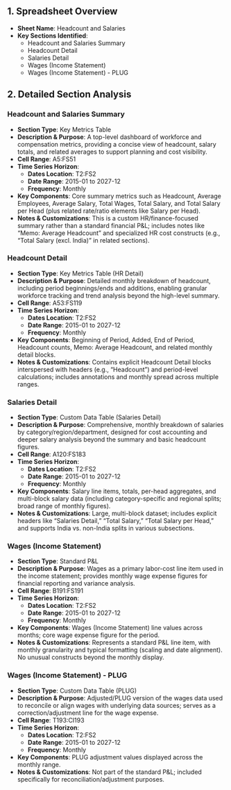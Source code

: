 ## 1. Spreadsheet Overview
- **Sheet Name**: Headcount and Salaries
- **Key Sections Identified**:
  - Headcount and Salaries Summary
  - Headcount Detail
  - Salaries Detail
  - Wages (Income Statement)
  - Wages (Income Statement) - PLUG

## 2. Detailed Section Analysis

### Headcount and Salaries Summary
- **Section Type**: Key Metrics Table
- **Description & Purpose**: A top-level dashboard of workforce and compensation metrics, providing a concise view of headcount, salary totals, and related averages to support planning and cost visibility.
- **Cell Range**: A5:FS51
- **Time Series Horizon**:
  - **Dates Location**: T2:FS2
  - **Date Range**: 2015-01 to 2027-12
  - **Frequency**: Monthly
- **Key Components**: Core summary metrics such as Headcount, Average Employees, Average Salary, Total Wages, Total Salary, and Total Salary per Head (plus related rate/ratio elements like Salary per Head).
- **Notes & Customizations**: This is a custom HR/finance-focused summary rather than a standard financial P&L; includes notes like “Memo: Average Headcount” and specialized HR cost constructs (e.g., “Total Salary (excl. India)” in related sections).

### Headcount Detail
- **Section Type**: Key Metrics Table (HR Detail)
- **Description & Purpose**: Detailed monthly breakdown of headcount, including period beginnings/ends and additions, enabling granular workforce tracking and trend analysis beyond the high-level summary.
- **Cell Range**: A53:FS119
- **Time Series Horizon**:
  - **Dates Location**: T2:FS2
  - **Date Range**: 2015-01 to 2027-12
  - **Frequency**: Monthly
- **Key Components**: Beginning of Period, Added, End of Period, Headcount counts, Memo: Average Headcount, and related monthly detail blocks.
- **Notes & Customizations**: Contains explicit Headcount Detail blocks interspersed with headers (e.g., “Headcount”) and period-level calculations; includes annotations and monthly spread across multiple ranges.

### Salaries Detail
- **Section Type**: Custom Data Table (Salaries Detail)
- **Description & Purpose**: Comprehensive, monthly breakdown of salaries by category/region/department, designed for cost accounting and deeper salary analysis beyond the summary and basic headcount figures.
- **Cell Range**: A120:FS183
- **Time Series Horizon**:
  - **Dates Location**: T2:FS2
  - **Date Range**: 2015-01 to 2027-12
  - **Frequency**: Monthly
- **Key Components**: Salary line items, totals, per-head aggregates, and multi-block salary data (including category-specific and regional splits; broad range of monthly figures).
- **Notes & Customizations**: Large, multi-block dataset; includes explicit headers like “Salaries Detail,” “Total Salary,” “Total Salary per Head,” and supports India vs. non-India splits in various subsections.

### Wages (Income Statement)
- **Section Type**: Standard P&L
- **Description & Purpose**: Wages as a primary labor-cost line item used in the income statement; provides monthly wage expense figures for financial reporting and variance analysis.
- **Cell Range**: B191:FS191
- **Time Series Horizon**:
  - **Dates Location**: T2:FS2
  - **Date Range**: 2015-01 to 2027-12
  - **Frequency**: Monthly
- **Key Components**: Wages (Income Statement) line values across months; core wage expense figure for the period.
- **Notes & Customizations**: Represents a standard P&L line item, with monthly granularity and typical formatting (scaling and date alignment). No unusual constructs beyond the monthly display.

### Wages (Income Statement) - PLUG
- **Section Type**: Custom Data Table (PLUG)
- **Description & Purpose**: Adjusted/PLUG version of the wages data used to reconcile or align wages with underlying data sources; serves as a correction/adjustment line for the wage expense.
- **Cell Range**: T193:CI193
- **Time Series Horizon**:
  - **Dates Location**: T2:FS2
  - **Date Range**: 2015-01 to 2027-12
  - **Frequency**: Monthly
- **Key Components**: PLUG adjustment values displayed across the monthly range.
- **Notes & Customizations**: Not part of the standard P&L; included specifically for reconciliation/adjustment purposes.
